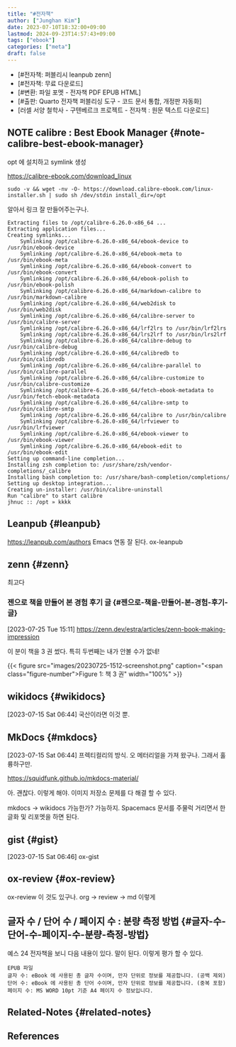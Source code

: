 ```yaml
---
title: "#전자책"
author: ["Junghan Kim"]
date: 2023-07-10T18:32:00+09:00
lastmod: 2024-09-23T14:57:43+09:00
tags: ["ebook"]
categories: ["meta"]
draft: false
---
```


-   [#전자책: 퍼블리시 leanpub zenn]
-   [#전자책: 무료 다운로드]
-   [#변환: 파일 포멧 - 전자책 PDF EPUB HTML]
-   [#출판: Quarto 전자책 퍼블리싱 도구 - 코드 문서 통합, 개정판 자동화]
-   [러셀 서양 철학사 - 구텐베르크 프로젝트 - 전자책 : 원문 텍스트 다운로드]


## NOTE calibre : Best Ebook Manager {#note-calibre-best-ebook-manager}



opt 에 설치하고 symlink 생성

<https://calibre-ebook.com/download_linux>

```text
sudo -v && wget -nv -O- https://download.calibre-ebook.com/linux-installer.sh | sudo sh /dev/stdin install_dir=/opt
```

알아서 링크 잘 만들어주는구나.

```text
Extracting files to /opt/calibre-6.26.0-x86_64 ...
Extracting application files...
Creating symlinks...
	Symlinking /opt/calibre-6.26.0-x86_64/ebook-device to /usr/bin/ebook-device
	Symlinking /opt/calibre-6.26.0-x86_64/ebook-meta to /usr/bin/ebook-meta
	Symlinking /opt/calibre-6.26.0-x86_64/ebook-convert to /usr/bin/ebook-convert
	Symlinking /opt/calibre-6.26.0-x86_64/ebook-polish to /usr/bin/ebook-polish
	Symlinking /opt/calibre-6.26.0-x86_64/markdown-calibre to /usr/bin/markdown-calibre
	Symlinking /opt/calibre-6.26.0-x86_64/web2disk to /usr/bin/web2disk
	Symlinking /opt/calibre-6.26.0-x86_64/calibre-server to /usr/bin/calibre-server
	Symlinking /opt/calibre-6.26.0-x86_64/lrf2lrs to /usr/bin/lrf2lrs
	Symlinking /opt/calibre-6.26.0-x86_64/lrs2lrf to /usr/bin/lrs2lrf
	Symlinking /opt/calibre-6.26.0-x86_64/calibre-debug to /usr/bin/calibre-debug
	Symlinking /opt/calibre-6.26.0-x86_64/calibredb to /usr/bin/calibredb
	Symlinking /opt/calibre-6.26.0-x86_64/calibre-parallel to /usr/bin/calibre-parallel
	Symlinking /opt/calibre-6.26.0-x86_64/calibre-customize to /usr/bin/calibre-customize
	Symlinking /opt/calibre-6.26.0-x86_64/fetch-ebook-metadata to /usr/bin/fetch-ebook-metadata
	Symlinking /opt/calibre-6.26.0-x86_64/calibre-smtp to /usr/bin/calibre-smtp
	Symlinking /opt/calibre-6.26.0-x86_64/calibre to /usr/bin/calibre
	Symlinking /opt/calibre-6.26.0-x86_64/lrfviewer to /usr/bin/lrfviewer
	Symlinking /opt/calibre-6.26.0-x86_64/ebook-viewer to /usr/bin/ebook-viewer
	Symlinking /opt/calibre-6.26.0-x86_64/ebook-edit to /usr/bin/ebook-edit
Setting up command-line completion...
Installing zsh completion to: /usr/share/zsh/vendor-completions/_calibre
Installing bash completion to: /usr/share/bash-completion/completions/
Setting up desktop integration...
Creating un-installer: /usr/bin/calibre-uninstall
Run "calibre" to start calibre
jhnuc :: /opt » kkkk
```


## Leanpub {#leanpub}

<https://leanpub.com/authors> Emacs 연동 잘 된다. ox-leanpub


## zenn {#zenn}

최고다


### 젠으로 책을 만들어 본 경험 후기 글 {#젠으로-책을-만들어-본-경험-후기-글}

<span class="timestamp-wrapper"><span class="timestamp">[2023-07-25 Tue 15:11]</span></span> <https://zenn.dev/estra/articles/zenn-book-making-impression>

이 분이 책을 3 권 썼다. 특히 두번째는 내가 안볼 수가 없네!

{{< figure src="images/20230725-1512-screenshot.png" caption="<span class=\"figure-number\">Figure 1: </span>책 3 권" width="100%" >}}


## wikidocs {#wikidocs}

<span class="timestamp-wrapper"><span class="timestamp">[2023-07-15 Sat 06:44]</span></span> 국산이라면 이것 뿐.


## MkDocs {#mkdocs}

<span class="timestamp-wrapper"><span class="timestamp">[2023-07-15 Sat 06:44]</span></span> 프렉티컬리의 방식. 오 메터리얼을 가져 왔구나. 그래서 훌륭하구만.

<https://squidfunk.github.io/mkdocs-material/>

아. 괜찮다. 이렇게 해야. 이미지 저장소 문제를 다 해결 할 수 있다.

mkdocs -&gt; wikidocs 가능한가? 가능하지. Spacemacs 문서를 주물럭 거리면서 한글화 및 리포멧을 하면 된다.


## gist {#gist}

<span class="timestamp-wrapper"><span class="timestamp">[2023-07-15 Sat 06:46]</span></span> ox-gist


## ox-review {#ox-review}

ox-review 이 것도 있구나. org -&gt; review -&gt; md 이렇게


## 글자 수 / 단어 수 / 페이지 수 : 분량 측정 방법 {#글자-수-단어-수-페이지-수-분량-측정-방법}



예스 24 전자책을 보니 다음 내용이 있다. 말이 된다. 이렇게 평가 할 수 있다.

```text
EPUB 파일
글자 수: eBook 에 사용된 총 글자 수이며, 만자 단위로 정보를 제공합니다. (공백 제외)
단어 수: eBook 에 사용된 총 단어 수이며, 만자 단위로 정보를 제공합니다. (중복 포함)
페이지 수: MS WORD 10pt 기준 A4 페이지 수 정보입니다.
```


## Related-Notes {#related-notes}

## References

<style>.csl-entry{text-indent: -1.5em; margin-left: 1.5em;}</style><div class="csl-bib-body">
</div>
